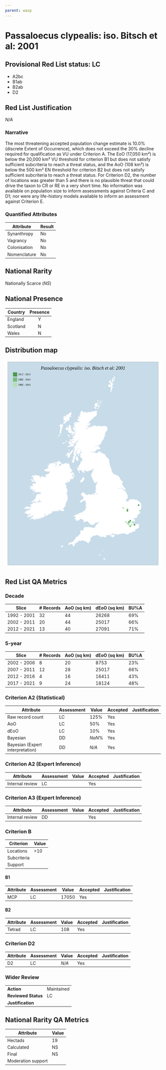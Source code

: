 ```yaml
---
parent: wasp
---
```


# Passaloecus clypealis: iso. Bitsch et al: 2001

## Provisional Red List status: LC
- A2bc
- B1ab
- B2ab
- D2

## Red List Justification
*N/A*

### Narrative


The most threatening accepted population change estimate is 10.0% (discrete Extent of Occurrence), which does not exceed the 30% decline required for qualification as VU under Criterion A. The EoO (17,050 km²) is below the 20,000 km² VU threshold for criterion B1 but does not satisfy sufficient subcriteria to reach a threat status, and the AoO (108 km²) is below the 500 km² EN threshold for criterion B2 but does not satisfy sufficient subcriteria to reach a threat status. For Criterion D2, the number of locations was greater than 5 and there is no plausible threat that could drive the taxon to CR or RE in a very short time. No information was available on population size to inform assessments against Criteria C and D1; nor were any life-history models available to inform an assessment against Criterion E.

### Quantified Attributes
|Attribute|Result|
|---|---|
|Synanthropy|No|
|Vagrancy|No|
|Colonisation|No|
|Nomenclature|No|


## National Rarity
Nationally Scarce (*NS*)

## National Presence
|Country|Presence
|---|:-:|
|England|Y|
|Scotland|N|
|Wales|N|


## Distribution map
![](../map/702.svg)

## Red List QA Metrics
### Decade
| Slice | # Records | AoO (sq km) | dEoO (sq km) |BU%A |
|---|---|---|---|---|
|1992 - 2001|32|44|26268|69%|
|2002 - 2011|20|44|25017|66%|
|2012 - 2021|13|40|27091|71%|

### 5-year
| Slice | # Records | AoO (sq km) | dEoO (sq km) |BU%A |
|---|---|---|---|---|
|2002 - 2006|8|20|8753|23%|
|2007 - 2011|12|28|25017|66%|
|2012 - 2016|4|16|16411|43%|
|2017 - 2021|9|24|18124|48%|

### Criterion A2 (Statistical)
|Attribute|Assessment|Value|Accepted|Justification
|---|---|---|---|---|
|Raw record count|LC|125%|Yes||
|AoO|LC|50%|Yes||
|dEoO|LC|10%|Yes||
|Bayesian|DD|*NaN*%|Yes||
|Bayesian (Expert interpretation)|DD|*N/A*|Yes||

### Criterion A2 (Expert Inference)
|Attribute|Assessment|Value|Accepted|Justification
|---|---|---|---|---|
|Internal review|LC||Yes||

### Criterion A3 (Expert Inference)
|Attribute|Assessment|Value|Accepted|Justification
|---|---|---|---|---|
|Internal review|DD||Yes||

### Criterion B
|Criterion| Value|
|---|---|
|Locations|>10|
|Subcriteria||
|Support||

#### B1
|Attribute|Assessment|Value|Accepted|Justification
|---|---|---|---|---|
|MCP|LC|17050|Yes||

#### B2
|Attribute|Assessment|Value|Accepted|Justification
|---|---|---|---|---|
|Tetrad|LC|108|Yes||

### Criterion D2
|Attribute|Assessment|Value|Accepted|Justification
|---|---|---|---|---|
|D2|LC|*N/A*|Yes||

### Wider Review
|  |  |
|---|---|
|**Action**|Maintained|
|**Reviewed Status**|LC|
|**Justification**||

## National Rarity QA Metrics
|Attribute|Value|
|---|---|
|Hectads|19|
|Calculated|NS|
|Final|NS|
|Moderation support||
